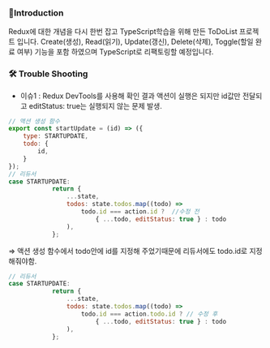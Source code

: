 ### 📢Introduction
Redux에 대한 개념을 다시 한번 잡고 TypeScript학습을 위해 만든 ToDoList 프로젝트 입니다.
Create(생성), Read(읽기), Update(갱신), Delete(삭제), Toggle(할일 완료 여부) 기능을 포함 하였으며 TypeScript로 리팩토링할 예정입니다.

### 🛠 Trouble Shooting
- 이슈1 : Redux DevTools를 사용해 확인 결과 액션이 실행은 되지만 id값만 전달되고 editStatus: true는 실행되지 않는 문제 발생.

```javascript
// 액션 생성 함수
export const startUpdate = (id) => ({
    type: STARTUPDATE,
    todo: {
        id,
    }
});
// 리듀서
case STARTUPDATE:
            return {
                ...state,
                todos: state.todos.map((todo) =>
                    todo.id === action.id ?  //수정 전
                        { ...todo, editStatus: true } : todo
                ),
            };
```

⇒ 액션 생성 함수에서 todo안에 id를 지정해 주었기때문에 리듀서에도 todo.id로 지정해줘야함.

```jsx
// 리듀서
case STARTUPDATE:
            return {
                ...state,
                todos: state.todos.map((todo) =>
                    todo.id === action.todo.id ? // 수정 후
                        { ...todo, editStatus: true } : todo
                ),
            };
```
